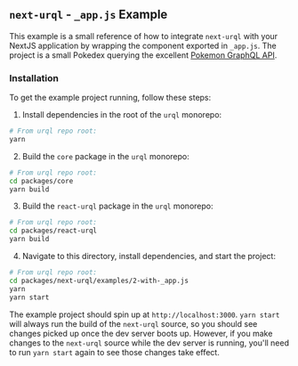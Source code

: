 ## `next-urql` - `_app.js` Example

This example is a small reference of how to integrate `next-urql` with your NextJS application by wrapping the component exported in `_app.js`. The project is a small Pokedex querying the excellent [Pokemon GraphQL API](https://github.com/lucasbento/graphql-pokemon).

### Installation

To get the example project running, follow these steps:

1. Install dependencies in the root of the `urql` monorepo:

```sh
# From urql repo root:
yarn
```

2. Build the `core` package in the `urql` monorepo:

```sh
# From urql repo root:
cd packages/core
yarn build
```

3. Build the `react-urql` package in the `urql` monorepo:

```sh
# From urql repo root:
cd packages/react-urql
yarn build
```

4. Navigate to this directory, install dependencies, and start the project:

```sh
# From urql repo root:
cd packages/next-urql/examples/2-with-_app.js
yarn
yarn start
```

The example project should spin up at `http://localhost:3000`. `yarn start` will always run the build of the `next-urql` source, so you should see changes picked up once the dev server boots up. However, if you make changes to the `next-urql` source while the dev server is running, you'll need to run `yarn start` again to see those changes take effect.
